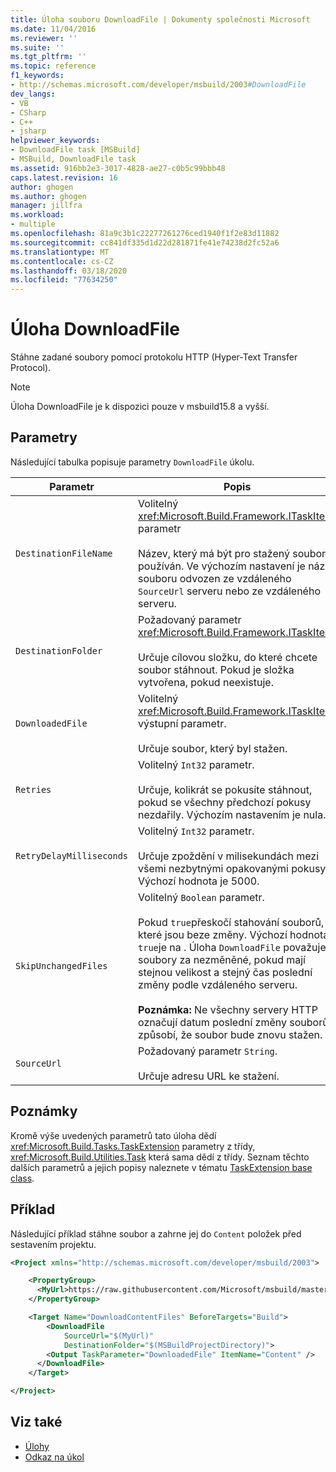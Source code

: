 ```yaml
---
title: Úloha souboru DownloadFile | Dokumenty společnosti Microsoft
ms.date: 11/04/2016
ms.reviewer: ''
ms.suite: ''
ms.tgt_pltfrm: ''
ms.topic: reference
f1_keywords:
- http://schemas.microsoft.com/developer/msbuild/2003#DownloadFile
dev_langs:
- VB
- CSharp
- C++
- jsharp
helpviewer_keywords:
- DownloadFile task [MSBuild]
- MSBuild, DownloadFile task
ms.assetid: 916bb2e3-3017-4828-ae27-c0b5c99bbb48
caps.latest.revision: 16
author: ghogen
ms.author: ghogen
manager: jillfra
ms.workload:
- multiple
ms.openlocfilehash: 81a9c3b1c22277261276ced1940f1f2e83d11882
ms.sourcegitcommit: cc841df335d1d22d281871fe41e74238d2fc52a6
ms.translationtype: MT
ms.contentlocale: cs-CZ
ms.lasthandoff: 03/18/2020
ms.locfileid: "77634250"
---
```

# <a name="downloadfile-task"></a>Úloha DownloadFile

Stáhne zadané soubory pomocí protokolu HTTP (Hyper-Text Transfer Protocol).

>[!NOTE]
>Úloha DownloadFile je k dispozici pouze v msbuild15.8 a vyšší.

## <a name="parameters"></a>Parametry

Následující tabulka popisuje parametry `DownloadFile` úkolu.

|Parametr|Popis|
|---------------|-----------------|
|`DestinationFileName`|Volitelný <xref:Microsoft.Build.Framework.ITaskItem> parametr<br /><br /> Název, který má být pro stažený soubor používán.  Ve výchozím nastavení je název souboru odvozen ze vzdáleného `SourceUrl` serveru nebo ze vzdáleného serveru.|
|`DestinationFolder`|Požadovaný parametr <xref:Microsoft.Build.Framework.ITaskItem>.<br /><br /> Určuje cílovou složku, do které chcete soubor stáhnout.  Pokud je složka vytvořena, pokud neexistuje.|
|`DownloadedFile`|Volitelný <xref:Microsoft.Build.Framework.ITaskItem> výstupní parametr.<br /><br /> Určuje soubor, který byl stažen.|
|`Retries`|Volitelný `Int32` parametr.<br /><br /> Určuje, kolikrát se pokusíte stáhnout, pokud se všechny předchozí pokusy nezdařily. Výchozím nastavením je nula.|
|`RetryDelayMilliseconds`|Volitelný `Int32` parametr.<br /><br /> Určuje zpoždění v milisekundách mezi všemi nezbytnými opakovanými pokusy. Výchozí hodnota je 5000.|
|`SkipUnchangedFiles`|Volitelný `Boolean` parametr.<br /><br /> Pokud `true`přeskočí stahování souborů, které jsou beze změny. Výchozí hodnota `true`je na . Úloha `DownloadFile` považuje soubory za nezměněné, pokud mají stejnou velikost a stejný čas poslední změny podle vzdáleného serveru. <br /><br />**Poznámka:**  Ne všechny servery HTTP označují datum poslední změny souborů způsobí, že soubor bude znovu stažen.|
|`SourceUrl`|Požadovaný parametr `String`.<br /><br /> Určuje adresu URL ke stažení.|

## <a name="remarks"></a>Poznámky

Kromě výše uvedených parametrů tato úloha dědí <xref:Microsoft.Build.Tasks.TaskExtension> parametry z třídy, <xref:Microsoft.Build.Utilities.Task> která sama dědí z třídy. Seznam těchto dalších parametrů a jejich popisy naleznete v tématu [TaskExtension base class](../msbuild/taskextension-base-class.md).

## <a name="example"></a>Příklad

Následující příklad stáhne soubor a zahrne jej do `Content` položek před sestavením projektu.

```xml
<Project xmlns="http://schemas.microsoft.com/developer/msbuild/2003">

    <PropertyGroup>
      <MyUrl>https://raw.githubusercontent.com/Microsoft/msbuild/master/LICENSE</MyUrl>
    </PropertyGroup>

    <Target Name="DownloadContentFiles" BeforeTargets="Build">
        <DownloadFile
            SourceUrl="$(MyUrl)"
            DestinationFolder="$(MSBuildProjectDirectory)">
        <Output TaskParameter="DownloadedFile" ItemName="Content" />
      </DownloadFile>
    </Target>

</Project>
```

## <a name="see-also"></a>Viz také

- [Úlohy](../msbuild/msbuild-tasks.md)
- [Odkaz na úkol](../msbuild/msbuild-task-reference.md)
